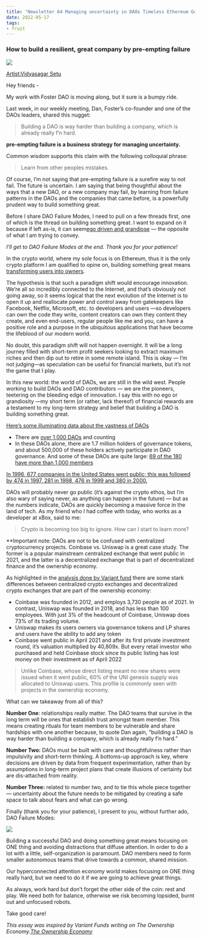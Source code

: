 ```yaml
---
title: "Newsletter 64 Managing uncertainty in DAOs Timeless Ethereum Guide"
date: 2022-05-17
tags:
- fruit
---
```


### How to build a resilient, great company by pre-empting failure

[![](https://substackcdn.com/image/fetch/w_1456,c_limit,f_auto,q_auto:good,fl_progressive:steep/https%3A%2F%2Fbucketeer-e05bbc84-baa3-437e-9518-adb32be77984.s3.amazonaws.com%2Fpublic%2Fimages%2Fa74c093f-61ec-4f06-8fa5-a2a928c56fff_2504x1568.png)](https://substackcdn.com/image/fetch/f_auto,q_auto:good,fl_progressive:steep/https%3A%2F%2Fbucketeer-e05bbc84-baa3-437e-9518-adb32be77984.s3.amazonaws.com%2Fpublic%2Fimages%2Fa74c093f-61ec-4f06-8fa5-a2a928c56fff_2504x1568.png)

[Artist: ​​​​​​​​​​​​​​Vidyasagar Setu](https://www.behance.net/gallery/142468729/Vidyasagar-Setu?tracking_source=search_projects)

Hey friends -

My work with Foster DAO is moving along, but it sure is a bumpy ride.

Last week, in our weekly meeting, Dan, Foster’s co-founder and one of the DAOs leaders, shared this nugget:

> Building a DAO is way harder than building a company, which is already really f’n hard.

**pre-empting failure is a business strategy for managing uncertainty.**

Common wisdom supports this claim with the following colloquial phrase:

> Learn from other peoples mistakes.

Of course, I’m not saying that pre-empting failure is a surefire way to not fail. The future is uncertain. I am saying that being thoughtful about the ways that a new DAO, or a new company may fail, by learning from failure patterns in the DAOs and the companies that came before, is a powerfully prudent way to build something great.

Before I share DAO Failure Modes, I need to pull on a few threads first, one of which is the thread on building something great. I want to expand on it because if left as-is, it can seem[ego driven and grandiose](https://www.newsletter.rikagoldberg.com/p/48-your-ego-is-not-your-amigo?s=w) — the opposite of what I am trying to convey.


_I’ll get to DAO Failure Modes at the end. Thank you for your patience!_

In the crypto world, where my sole focus is on Ethereum, thus it is the only crypto platform I am qualified to opine on, building something great means [transforming users into owners](https://variant.fund/writing/the-ownership-economy-2022). 

The hypothesis is that such a paradigm shift would encourage innovation. We’re all so incredibly connected to the Internet, and that’s obviously not going away, so it seems logical that the next evolution of the Internet is to open it up and reallocate power and control away from gatekeepers like Facebook, Netflix, Microsoft, etc. to developers and users —so developers can own the code they write, content creators can own they content they create, and even end-users, regular people like me and you, can have a positive role and a purpose in the ubiquitous applications that have become the lifeblood of our modern world.

No doubt, this paradigm shift will not happen overnight. It will be a long journey filled with short-term profit seekers looking to extract maximum riches and then dip out to retire in some remote island. This is okay — I’m not judging—as speculation can be useful for financial markets, but it’s not the game that I play.

In this new world: the world of DAOs, we are still in the wild west. People working to build DAOs and DAO contributors — we are the pioneers, teetering on the bleeding edge of innovation. I say this with no ego or grandiosity —my short term (or rather, lack thereof) of financial rewards are a testament to my long-term strategy and belief that building a DAO is building something great.

[Here’s some illuminating data about the vastness of DAOs](https://variant.fund/writing/the-ownership-economy-2022)
* There are [over 1,000 DAOs](https://directory.superdao.co/) and counting
* In these DAOs alone, there are 1.7 million holders of governance tokens, and about 500,000 of these holders actively participate in DAO governance. And some of these DAOs are quite large: [69 of the 180 have more than 1,000 members](https://deepdao.io/organizations)

[In 1996, 677 companies in the United States went public; this was followed by 474 in 1997, 281 in 1998, 476 in 1999 and 380 in 2000.](https://internationalbanker.com/history-of-financial-crises/the-dotcom-bubble-burst-2000/)

DAOs will probably never go public (it’s against the crypto ethos, but I’m also wary of saying never, as anything can happen in the future) — but as the numbers indicate, DAOs are quickly becoming a massive force in the land of tech. As my friend who I had coffee with today, who works as a developer at xBox, said to me:

> Crypto is becoming too big to ignore. How can I start to learn more?

**Important note: DAOs are not to be confused with centralized cryptocurrency projects. Coinbase vs. Uniswap is a great case study. The former is a popular mainstream centralized exchange that went public in 2021, and the latter is a decentralized exchange that is part of decentralized finance and the ownership economy.

As highlighted in the [analysis done by Variant fund](https://variant.fund/writing/the-ownership-economy-2022) there are some stark differences between centralized crypto exchanges and decentralized crypto exchanges that are part of the ownership economy:
* Coinbase was founded in 2012, and employs 3,730 people as of 2021. In contrast, Uniswap was founded in 2018, and has less than 100 employees. With just 3% of the headcount of Coinbase, Uniswap does 73% of its trading volume.
* Uniswap makes its users owners via governance tokens and LP shares and users have the ability to add any token
* Coinbase went public in April 2021 and after its first private investment round, it’s valuation multiplied by 40,809x. But every retail investor who purchased and held Coinbase stock since its public listing has lost money on their investment as of April 2022
    
> Unlike Coinbase, whose direct listing meant no new shares were issued when it went public, 60% of the UNI genesis supply was allocated to Uniswap users. This profile is commonly seen with projects in the ownership economy.

What can we takeaway from all of this?

**Number One**: relationships really matter. The DAO teams that survive in the long term will be ones that establish trust amongst team member. This means creating rituals for team members to be vulnerable and share hardships with one another because, to quote Dan again, “building a DAO is way harder than building a company, which is already really f’n hard.”

**Number Two:** DAOs must be built with care and thoughtfulness rather than impulsivity and short-term thinking. A bottoms-up approach is key, where decisions are driven by data from frequent experimentation, rather than by assumptions in long-term project plans that create illusions of certainty but are dis-attached from reality.

**Number Three:** related to number two, and to tie this whole piece together — uncertainty about the future needs to be mitigated by creating a safe space to talk about fears and what can go wrong.

Finally (thank you for your patience), I present to you, without further ado, DAO Failure Modes:

[![](https://substackcdn.com/image/fetch/w_1456,c_limit,f_auto,q_auto:good,fl_progressive:steep/https%3A%2F%2Fbucketeer-e05bbc84-baa3-437e-9518-adb32be77984.s3.amazonaws.com%2Fpublic%2Fimages%2Fa57d555b-0d6d-4611-abfa-19088ef46250_1868x946.png)](https://substackcdn.com/image/fetch/f_auto,q_auto:good,fl_progressive:steep/https%3A%2F%2Fbucketeer-e05bbc84-baa3-437e-9518-adb32be77984.s3.amazonaws.com%2Fpublic%2Fimages%2Fa57d555b-0d6d-4611-abfa-19088ef46250_1868x946.png)

Building a successful DAO and doing something great means focusing on ONE thing and avoiding distractions that diffuse attention. In order to do a lot with a little, self-organization is paramount. DAO members need to form smaller autonomous teams that drive towards a common, shared mission.

Our hyperconnected attention economy world makes focusing on ONE thing really hard, but we need to do it if we are going to achieve great things.

As always, work hard but don’t forget the other side of the coin: rest and play. We need both for balance, otherwise we risk becoming lopsided, burnt out and unfocused robots.

Take good care!

_This essay was inspired by Variant Funds writing on The Ownership Economy.[The Ownership Economy](https://variant.fund/writing/the-ownership-economy-2022?curius=1599)_

